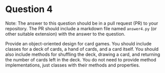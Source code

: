 # Question 4

Note: The answer to this question should be in a pull request (PR) to your repository. The PR should include a markdown file named `answer4.py` (or other suitable extension) with the answer to the question.

Provide an object-oriented design for card games. You should include classes for a deck of cards, a hand of cards, and a card itself. You should also include methods for shuffling the deck, drawing a card, and returning the number of cards left in the deck. You do not need to provide method implementations, just classes with their methods and properties.



